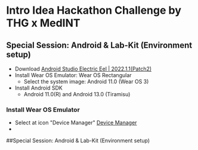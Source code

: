 # Intro Idea Hackathon Challenge by THG x MedINT

## Special Session:  Android & Lab-Kit (Environment setup)
- Download [Android Studio Electric Eel | 2022.1.1(Patch2)](https://developer.android.com/studio?gclid=Cj0KCQjwlPWgBhDHARIsAH2xdNfvdH5EMEdGkqUGXwW89EqSO6DGgllXc1X19QPRL1eULS8USLOWCyYaAj1eEALw_wcB&gclsrc=aw.ds)
- Install Wear OS Emulator: Wear OS Rectangular
  - Select the system image: Android 11.0 (Wear OS 3) 
- Install Android SDK
  - Android 11.0(R) and Android 13.0 (Tiramisu) 
   

### Install Wear OS Emulator
- Select at icon "Device Manager"
  [Device Manager](https://github.com/lalitanar/healthtechHackathon/blob/4ebd0125555b6162b47381bc12fcfee73b34cf49/pic01.png)
-  





##Special Session:  Android & Lab-Kit (Environment setup)
